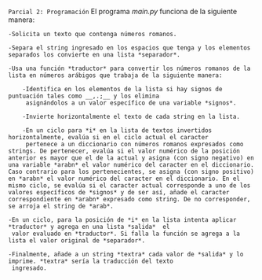 `Parcial 2: Programación`
El programa *main.py* funciona de la siguiente manera:

    -Solicita un texto que contenga números romanos.

    -Separa el string ingresado en los espacios que tenga y los elementos separados los convierte en una lista *separador*.

    -Usa una función *traductor* para convertir los números romanos de la lista en números arábigos que trabaja de la siguiente manera:

        -Identifica en los elementos de la lista si hay signos de puntuación tales como __,.;__ y los elimina
         asignándolos a un valor específico de una variable *signos*.

        -Invierte horizontalmente el texto de cada string en la lista.

        -En un ciclo para *i* en la lista de textos invertidos horizontalmente, evalúa si en el ciclo actual el caracter
         pertenece a un diccionario con números romanos expresados como strings. De pertenecer, evalúa si el valor numérico de la posición anterior es mayor que el de la actual y asigna (con signo negativo) en una variable *arabn* el valor numérico del caracter en el diccionario. Caso contrario para los pertenecientes, se asigna (con signo positivo) en *arabn* el valor numérico del caracter en el diccionario. En el mismo ciclo, se evalúa si el caracter actual corresponde a uno de los valores específicos de *signos* y de ser así, añade el caracter correspondiente en *arabn* expresado como string. De no corresponder, se arroja el string de *arab*.

    -En un ciclo, para la posición de *i* en la lista intenta aplicar *traductor* y agrega en una lista *salida*  el
     valor evaluado en *traductor*. Si falla la función se agrega a la lista el valor original de *separador*.

    -Finalmente, añade a un string *textra* cada valor de *salida* y lo imprime. *textra* sería la traducción del texto
     ingresado.
